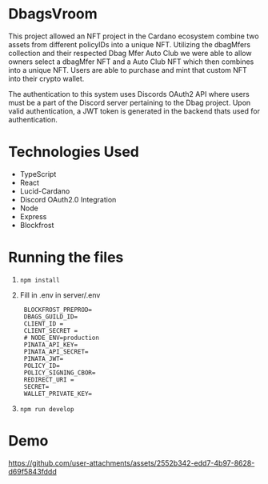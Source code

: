 # DbagsVroom

This project allowed an NFT project in the Cardano ecosystem combine two assets from different policyIDs into a unique NFT. Utilizing the dbagMfers collection and their respected Dbag Mfer Auto Club we were able to allow owners select a dbagMfer NFT and a Auto Club NFT which then combines into a unique NFT. Users are able to purchase and mint that custom NFT into their crypto wallet. 

The authentication to this system uses Discords OAuth2 API where users must be a part of the Discord server pertaining to the Dbag project. Upon valid authentication, a JWT token is generated in the backend thats used for authentication. 


# Technologies Used
- TypeScript
- React
- Lucid-Cardano
- Discord OAuth2.0 Integration
- Node
- Express
- Blockfrost

# Running the files 
1. ``` npm install ```
2. Fill in .env in server/.env
        
        BLOCKFROST_PREPROD=
        DBAGS_GUILD_ID=
        CLIENT_ID =
        CLIENT_SECRET =
        # NODE_ENV=production
        PINATA_API_KEY=
        PINATA_API_SECRET=
        PINATA_JWT=
        POLICY_ID=
        POLICY_SIGNING_CBOR=
        REDIRECT_URI =
        SECRET=
        WALLET_PRIVATE_KEY=

3. ``` npm run develop ```

# Demo

https://github.com/user-attachments/assets/2552b342-edd7-4b97-8628-d69f5843fddd






